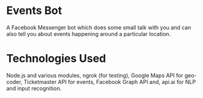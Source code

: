 # Events Bot
A Facebook Messenger bot which does some small talk with you and can also tell you about events happening around a particular location.

# Technologies Used
Node.js and various modules, ngrok (for testing), Google Maps API for geo-coder, Ticketmaster API for events, Facebook Graph API and, api.ai for NLP and input recognition.

